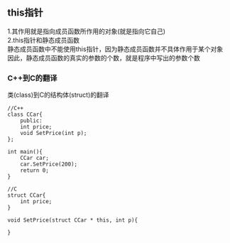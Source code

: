## this指针

1.其作用就是指向成员函数所作用的对象\(就是指向它自己\)  
2.this指针和静态成员函数  
静态成员函数中不能使用this指针，因为静态成员函数并不具体作用于某个对象  
因此，静态成员函数的真实的参数的个数，就是程序中写出的参数个数



### C++到C的翻译

类(class)到C的结构体(struct)的翻译

```
//C++
class CCar{
    public:
    int price;
    void SetPrice(int p);
};

int main(){
    CCar car;
    car.SetPrice(200);
    return 0;
}

//C
struct CCar{
    int price;
}

void SetPrice(struct CCar * this, int p){

}
```